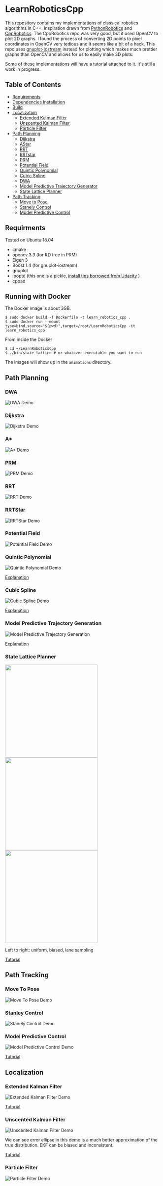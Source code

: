 # LearnRoboticsCpp

This repository contains my implementations of classical robotics algorithms in C++. Inspiration drawn from [PythonRobotics](https://github.com/AtsushiSakai/PythonRobotics) and [CppRobotics](https://github.com/onlytailei/CppRobotic). The CppRobotics repo was very good, but it used OpenCV to plot 2D graphs. I found the process of converting 2D points to pixel coordinates in OpenCV very tedious and it seems like a bit of a hack. This repo uses [gnuplot-iostream](https://github.com/dstahlke/gnuplot-iostream) instead for plotting which makes much prettier graphs than OpenCV and allows for us to easily make 3D plots.

Some of these implementations will have a tutorial attached to it. It's still a work in progress.

## Table of Contents
* [Requirements](#requirements)
* [Dependencies Installation](#dependency-installation)
* [Build](#build)
* [Localization](#localization)
    * [Extended Kalman Filter](#extended-kalman-filter)
    * [Unscented Kalman Filter](#unscented-kalman-filter)
    * [Particle Filter](#particle-filter)
* [Path Planning](#path-planning)
    * [Dijkstra](#dijkstra)
    * [AStar](#astar)
    * [RRT](#rrt)
    * [RRTstar](#rrtstar)
    * [PRM](#prm)
    * [Potential Field](#potential-field)
    * [Quintic Polynomial](#quintic-polynomial)
    * [Cubic Spline](#cubic-spline)
    * [DWA](#dwa)
    * [Model Predictive Trajectory Generator](#model-predictive-trajectory-generator)
    * [State Lattice Planner](#state-lattice-planner)
* [Path Tracking](#path-tracking)
    * [Move to Pose](#move-to-pose)
    * [Stanely Control](#stanley-control)
    * [Model Predictive Control](#model-predictive-control)

## Requirments
Tested on Ubuntu 18.04
- cmake
- opencv 3.3 (for KD tree in PRM)
- Eigen 3
- Boost 1.4 (for gnuplot-iostream)
- gnuplot
- ipoptd (this one is a pickle, [install tips borrowed from Udacity](https://github.com/udacity/CarND-MPC-Quizzes/blob/master/install_Ipopt_CppAD.md) )
- cppad


## Running with Docker
The Docker image is about 3GB.
```
$ sudo docker build -f Dockerfile -t learn_robotics_cpp .
$ sudo docker run --mount type=bind,source="$(pwd)",target=/root/LearnRoboticsCpp -it learn_robotics_cpp
```

From inside the Docker
```
$ cd ~/LearnRoboticsCpp
$ ./bin/state_lattice # or whatever executable you want to run
```

The images will show up in the `animations` directory.

## Path Planning
### DWA
![DWA Demo](https://github.com/CtfChan/LearnRoboticsCppGifs/blob/master/animations/dwa.gif)

### Dijkstra
![Dijkstra Demo](https://github.com/CtfChan/LearnRoboticsCppGifs/blob/master/animations/dijkstra.gif)

### A*
![A* Demo](https://github.com/CtfChan/LearnRoboticsCppGifs/blob/master/animations/astar.gif)

### PRM
![PRM Demo](https://github.com/CtfChan/LearnRoboticsCppGifs/blob/master/animations/prm.gif)

### RRT
![RRT Demo](https://github.com/CtfChan/LearnRoboticsCppGifs/blob/master/animations/rrt.gif)

### RRTStar
![RRTStar Demo](https://github.com/CtfChan/LearnRoboticsCppGifs/blob/master/animations/rrt_star.gif)

### Potential Field
![Potential Field Demo](https://github.com/CtfChan/LearnRoboticsCppGifs/blob/master/animations/potential_field.gif)

### Quintic Polynomial
![Quintic Polynomial Demo](https://github.com/CtfChan/LearnRoboticsCppGifs/blob/master/animations/quintic_polynomial.gif)

[Explanation](https://ctfchan.github.io/blog/quintic-polynomials)

### Cubic Spline
![Cubic Spline Demo](https://github.com/CtfChan/LearnRoboticsCppGifs/blob/master/animations/cubic_spline.gif)

[Explanation](https://ctfchan.github.io/blog/cubic-splines)

### Model Predictive Trajectory Generation
![ Model Predictive Trajectory Generation](https://github.com/CtfChan/LearnRoboticsCppGifs/blob/master/animations/model_predictive_trajectory_generation.gif)

[Explanation](https://ctfchan.github.io/blog/trajectory-generator)

### State Lattice Planner
<p float="left">
  <img src="https://github.com/CtfChan/LearnRoboticsCppGifs/blob/master/animations/uniform_sampling.png" width="300" />
  <img src="https://github.com/CtfChan/LearnRoboticsCppGifs/blob/master/animations/biased_sampling.png" width="300" />
  <img src="https://github.com/CtfChan/LearnRoboticsCppGifs/blob/master/animations/lane_sampling.png" width="300" />
</p>
Left to right: uniform, biased, lane sampling

[Tutorial](https://ctfchan.github.io/blog/state-lattice)

## Path Tracking
### Move To Pose
![Move To Pose Demo](https://github.com/CtfChan/LearnRoboticsCppGifs/blob/master/animations/move_to_pose.gif)

### Stanley Control
![Stanely Control Demo](https://github.com/CtfChan/LearnRoboticsCppGifs/blob/master/animations/stanley_control.gif)

### Model Predictive Control
![Model Predictive Control Demo](https://github.com/CtfChan/LearnRoboticsCppGifs/blob/master/animations/mpc.gif)

[Tutorial](https://ctfchan.github.io/blog/mpc)

## Localization
### Extended Kalman Filter
![Extended Kalman Filter Demo](https://github.com/CtfChan/LearnRoboticsCppGifs/blob/master/animations/ekf.gif)

[Tutorial](https://ctfchan.github.io/blog/ekf)

### Unscented Kalman Filter
![Unscented Kalman Filter Demo](https://github.com/CtfChan/LearnRoboticsCppGifs/blob/master/animations/ukf.gif)

We can see error ellipse in this demo is a much better approximation of the true distribution. EKF can be biased and inconsistent.

[Tutorial](https://ctfchan.github.io/blog/ukf)

### Particle Filter
![Particle Filter Demo](https://github.com/CtfChan/LearnRoboticsCppGifs/blob/master/animations/particle_filter.gif)




